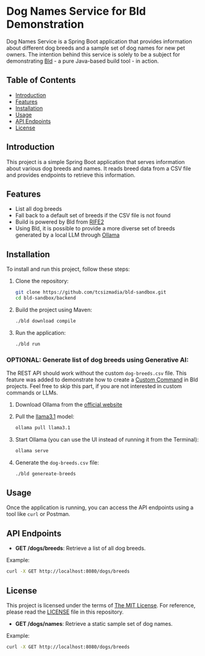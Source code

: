 # Dog Names Service for Bld Demonstration

Dog Names Service is a Spring Boot application that provides information about different dog breeds and a sample set of dog names for new pet owners. 
The intention behind this service is solely to be a subject for demonstrating [Bld](https://github.com/rife2/bld) - a pure Java-based build tool - in action.


## Table of Contents

- [Introduction](#introduction)
- [Features](#features)
- [Installation](#installation)
- [Usage](#usage)
- [API Endpoints](#api-endpoints)
- [License](#license)

## Introduction

This project is a simple Spring Boot application that serves information about various dog breeds and names. It reads breed data from a CSV file and provides endpoints to retrieve this information.

## Features

- List all dog breeds
- Fall back to a default set of breeds if the CSV file is not found
- Build is powered by Bld from [RIFE2](https://rife2.com)
- Using Bld, it is possible to provide a more diverse set of breeds generated by a local LLM through [Ollama](https://ollama.com)

## Installation

To install and run this project, follow these steps:

1. Clone the repository:
    ```sh
    git clone https://github.com/tcsizmadia/bld-sandbox.git
    cd bld-sandbox/backend
    ```

2. Build the project using Maven:
    ```sh
    ./bld download compile
    ```

3. Run the application:
    ```sh
    ./bld run
    ```

### OPTIONAL: Generate list of dog breeds using Generative AI:

The REST API should work without the custom `dog-breeds.csv` file. This feature was added to demonstrate how to create a [Custom Command](https://github.com/rife2/bld/wiki/Custom-Commands) 
in Bld projects. Feel free to skip this part, if you are not interested in custom commands or LLMs.

1. Download Ollama from the [official website](https://ollama.com/download)
2. Pull the [llama3.1](https://ollama.com/library/llama3.1) model: 

   ```sh
   ollama pull llama3.1
   ```
3. Start Ollama (you can use the UI instead of running it from the Terminal):
   ```sh
   ollama serve
   ```
4. Generate the `dog-breeds.csv` file:
   ```sh
   ./bld genereate-breeds
   ```

## Usage

Once the application is running, you can access the API endpoints using a tool like `curl` or Postman.

## API Endpoints

- **GET /dogs/breeds**: Retrieve a list of all dog breeds.

Example:
```sh
curl -X GET http://localhost:8080/dogs/breeds
```

## License

This project is licensed under the terms of [The MIT License](https://opensource.org/license/mit). For reference, please read the [LICENSE](LICENSE) file in this repository.

- **GET /dogs/names**: Retrieve a static sample set of dog names.

Example:
```sh
curl -X GET http://localhost:8080/dogs/breeds
```
